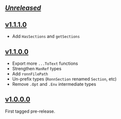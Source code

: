 ## [_Unreleased_](https://github.com/pbrisbin/ronn/compare/ronn-v1.1.1.0...main)

## [v1.1.1.0](https://github.com/pbrisbin/ronn/tree/ronn-v1.1.1.0)

- Add `HasSections` and `getSections`

## [v1.1.0.0](https://github.com/pbrisbin/ronn/tree/ronn-v1.1.0.0)

- Export more `...ToText` functions
- Strengthen `ManRef` types
- Add `ronnFilePath`
- Un-prefix types (`RonnSection` renamed `Section`, etc)
- Remove `.Opt` and `.Env` intermediate types

## [v1.0.0.0](https://github.com/pbrisbin/ronn/tree/v1.0.0.0)

First tagged pre-release.
